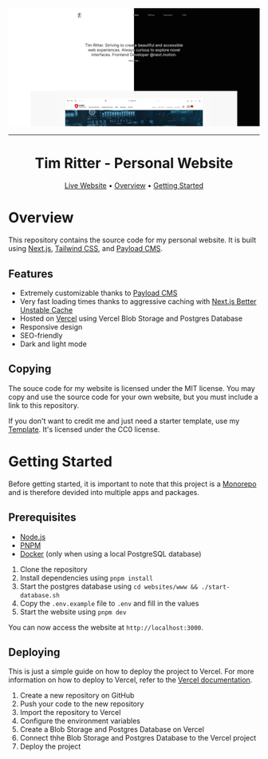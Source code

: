 <div align="center">

<img src="./assets/preview.webp" />

<hr />

# Tim Ritter - Personal Website

[Live Website](https://tim-ritter.com) •
[Overview](#overview) •
[Getting Started](#getting-started)

</div>

# Overview

This repository contains the source code for my personal website. It is built using
[Next.js](https://nextjs.org/), [Tailwind CSS](https://tailwindcss.com/), and
[Payload CMS](https://payloadcms.com/).

## Features

- Extremely customizable thanks to [Payload CMS](https://payloadcms.com/)
- Very fast loading times thanks to aggressive caching with [Next.js Better Unstable Cache](https://github.com/vercel/next.js/tree/canary/packages/nextjs-better-unstable-cache)
- Hosted on [Vercel](https://vercel.com/) using Vercel Blob Storage and Postgres Database
- Responsive design
- SEO-friendly
- Dark and light mode

## Copying

The souce code for my website is licensed under the MIT license. You may copy and use the source code for your own website, but you must include a link to this repository.

If you don't want to credit me and just need a starter template, use my [Template](./websites/template/). It's licensed under the CC0 license.

# Getting Started

Before getting started, it is important to note that this project is a [Monorepo](https://en.wikipedia.org/wiki/Monorepo) and is therefore devided into multiple apps and packages.

## Prerequisites

- [Node.js](https://nodejs.org/en/)
- [PNPM](https://pnpm.io/)
- [Docker](https://www.docker.com/) (only when using a local PostgreSQL database)

1. Clone the repository
2. Install dependencies using `pnpm install`
3. Start the postgres database using `cd websites/www && ./start-database.sh`
4. Copy the `.env.example` file to `.env` and fill in the values
5. Start the website using `pnpm dev`

You can now access the website at `http://localhost:3000`.

## Deploying

This is just a simple guide on how to deploy the project to Vercel. For more information on how to deploy to Vercel, refer to the [Vercel documentation](https://vercel.com/docs/concepts/deployments/overview).

1. Create a new repository on GitHub
2. Push your code to the new repository
3. Import the repository to Vercel
4. Configure the environment variables
5. Create a Blob Storage and Postgres Database on Vercel
6. Connect thhe Blob Storage and Postgres Database to the Vercel project
7. Deploy the project
